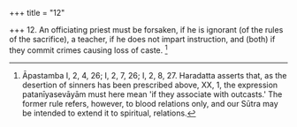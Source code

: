 +++
title = "12"

+++
12. An officiating priest must be forsaken, if he is ignorant (of the rules of the sacrifice), a teacher, if he does not impart instruction, and (both) if they commit crimes causing loss of caste. [^9] 


[^9]:  Āpastamba I, 2, 4, 26; I, 2, 7, 26; I, 2, 8, 27. Haradatta asserts that, as the desertion of sinners has been prescribed above, XX, 1, the expression patanīyasevāyām must here mean 'if they associate with outcasts.' The former rule refers, however, to blood relations only, and our Sūtra may be intended to extend it to spiritual, relations.
